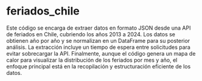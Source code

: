 # feriados_chile
Este código se encarga de extraer datos en formato JSON desde una API de feriados en Chile, cubriendo los años 2013 a 2024. Los datos se obtienen año por año y se normalizan en un DataFrame para su posterior análisis. La extracción incluye un tiempo de espera entre solicitudes para evitar sobrecargar la API. Finalmente, aunque el código genera un mapa de calor para visualizar la distribución de los feriados por mes y año, el enfoque principal está en la recopilación y estructuración eficiente de los datos.
